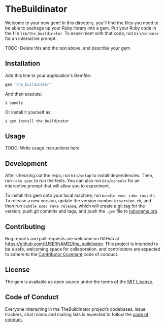 # TheBuildinator

Welcome to your new gem! In this directory, you'll find the files you need to be able to package up your Ruby library into a gem. Put your Ruby code in the file `lib/the_buildinator`. To experiment with that code, run `bin/console` for an interactive prompt.

TODO: Delete this and the text above, and describe your gem

## Installation

Add this line to your application's Gemfile:

```ruby
gem 'the_buildinator'
```

And then execute:

    $ bundle

Or install it yourself as:

    $ gem install the_buildinator

## Usage

TODO: Write usage instructions here

## Development

After checking out the repo, run `bin/setup` to install dependencies. Then, run `rake spec` to run the tests. You can also run `bin/console` for an interactive prompt that will allow you to experiment.

To install this gem onto your local machine, run `bundle exec rake install`. To release a new version, update the version number in `version.rb`, and then run `bundle exec rake release`, which will create a git tag for the version, push git commits and tags, and push the `.gem` file to [rubygems.org](https://rubygems.org).

## Contributing

Bug reports and pull requests are welcome on GitHub at https://github.com/[USERNAME]/the_buildinator. This project is intended to be a safe, welcoming space for collaboration, and contributors are expected to adhere to the [Contributor Covenant](http://contributor-covenant.org) code of conduct.

## License

The gem is available as open source under the terms of the [MIT License](https://opensource.org/licenses/MIT).

## Code of Conduct

Everyone interacting in the TheBuildinator project’s codebases, issue trackers, chat rooms and mailing lists is expected to follow the [code of conduct](https://github.com/[USERNAME]/the_buildinator/blob/master/CODE_OF_CONDUCT.md).
